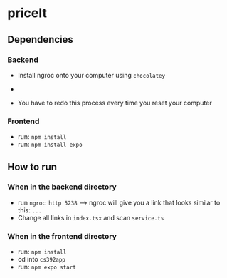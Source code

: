# priceIt

## Dependencies
### Backend
- Install ngroc onto your computer using `chocolatey`
- 

- You have to redo this process every time you reset your computer

### Frontend
- run: `npm install`
- run: `npm install expo`

## How to run
### When in the backend directory
- run `ngroc http 5238` --> ngroc will give you a link that looks similar to this: `...`
- Change all links in `index.tsx` and scan `service.ts`

### When in the frontend directory
- run: `npm install`
- cd into `cs392app`
- run: `npm expo start`

